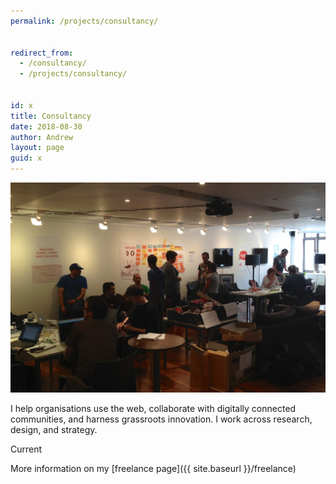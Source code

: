 ```yaml
---
permalink: /projects/consultancy/


redirect_from:
  - /consultancy/
  - /projects/consultancy/


id: x
title: Consultancy
date: 2018-08-30
author: Andrew
layout: page
guid: x
---
```


<img class="alignnone size-full wp-image-1161" title="Consultancy" src="/assets/2013/03/IMG_1339-Version-2-1.jpg" alt="" />

I help organisations use the web, collaborate with digitally connected communities, and harness grassroots innovation. I work across research, design, and strategy.

<span class="label">Current</span>

<!--more-->

More information on my [freelance page]({{ site.baseurl }}/freelance)

